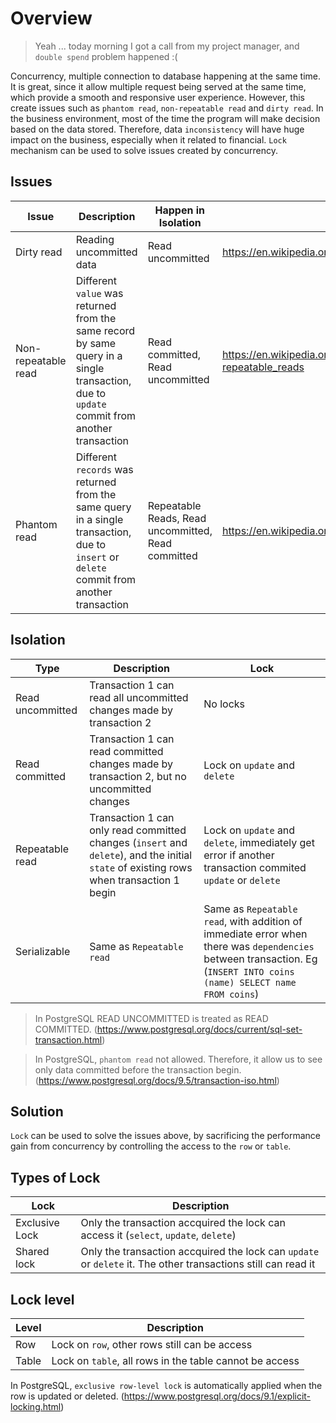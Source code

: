 # Overview
> Yeah ... today morning I got a call from my project manager, and `double spend` problem happened :(

Concurrency, multiple connection to database happening at the same time. It is great, since it allow multiple request being served at the same time, which provide a smooth and responsive user experience. However, this create issues such as `phantom read`, `non-repeatable read` and `dirty read`. In the business environment, most of the time the program will make decision based on the data stored. Therefore, data `inconsistency` will have huge impact on the business, especially when it related to financial. `Lock` mechanism can be used to solve issues created by concurrency. 

## Issues
| Issue | Description | Happen in Isolation | Source |
| --- | --- | --- | --- |
| Dirty read | Reading uncommitted data | Read uncommitted | https://en.wikipedia.org/wiki/Isolation_(database_systems)#Dirty_reads |
| Non-repeatable read | Different `value` was returned from the same record by same query in a single transaction, due to `update` commit from another transaction | Read committed, Read uncommitted | https://en.wikipedia.org/wiki/Isolation_(database_systems)#Non-repeatable_reads |
| Phantom read | Different `records` was returned from the same query in a single transaction, due to `insert` or `delete` commit from another transaction | Repeatable Reads, Read uncommitted, Read committed | https://en.wikipedia.org/wiki/Isolation_(database_systems)#Phantom_reads |

## Isolation
| Type | Description | Lock |
| --- | --- | --- |
| Read uncommitted | Transaction 1 can read all uncommitted changes made by transaction 2 | No locks |
| Read committed | Transaction 1 can read committed changes made by transaction 2, but no uncommitted changes | Lock on `update` and `delete` |
| Repeatable read | Transaction 1 can only read committed changes (`insert` and `delete`), and the initial `state` of existing rows when transaction 1 begin | Lock on `update` and `delete`, immediately get error if another transaction commited `update` or `delete` |
| Serializable | Same as `Repeatable read` | Same as `Repeatable read`, with addition of immediate error when there was `dependencies` between transaction. Eg (`INSERT INTO coins (name) SELECT name FROM coins`)


> In PostgreSQL READ UNCOMMITTED is treated as READ COMMITTED. (https://www.postgresql.org/docs/current/sql-set-transaction.html)

> In PostgreSQL, `phantom read` not allowed. Therefore, it allow us to see only data committed before the transaction begin. (https://www.postgresql.org/docs/9.5/transaction-iso.html)

## Solution
`Lock` can be used to solve the issues above, by sacrificing the performance gain from concurrency by controlling the access to the `row` or `table`.
## Types of Lock
| Lock | Description |
| --- | --- |
| Exclusive Lock | Only the transaction accquired the lock can access it (`select`, `update`, `delete`) |
| Shared lock | Only the transaction accquired the lock can `update` or `delete` it. The other transactions still can read it |

## Lock level
| Level | Description |
| --- | --- |
| Row | Lock on `row`, other rows still can be access
| Table | Lock on `table`, all rows in the table cannot be access

In PostgreSQL, `exclusive row-level lock` is automatically applied when the row is updated or deleted. (https://www.postgresql.org/docs/9.1/explicit-locking.html)